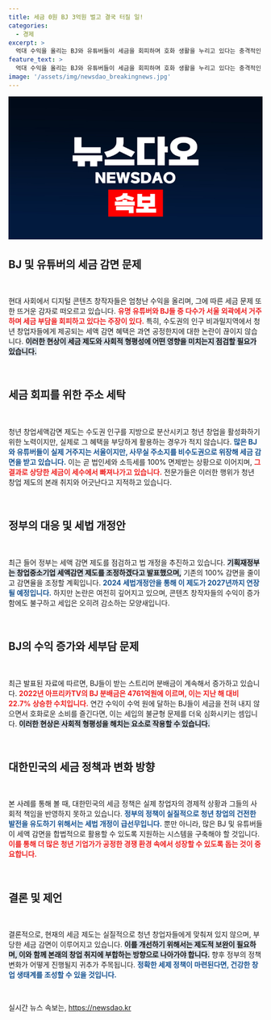 ```yaml
---
title: 세금 0원 BJ 3억원 벌고 결국 터질 일!
categories:
  - 경제
excerpt: >
  억대 수익을 올리는 BJ와 유튜버들이 세금을 회피하며 호화 생활을 누리고 있다는 충격적인 사실이 드러났다. 이들의 주소 세탁과 100% 세액 감면 혜택 논란이 뜨겁다. 정부는 조정에 나섰지만, 과연 실효성이 있을까?
feature_text: >
  억대 수익을 올리는 BJ와 유튜버들이 세금을 회피하며 호화 생활을 누리고 있다는 충격적인 사실이 드러났다. 이들의 주소 세탁과 100% 세액 감면 혜택 논란이 뜨겁다. 정부는 조정에 나섰지만, 과연 실효성이 있을까?
image: '/assets/img/newsdao_breakingnews.jpg'
---
```


<p><img src="/assets/img/newsdao_breakingnews.jpg" alt="bookingtag 속보" /></p>

<h2 data-ke-size="size26">BJ 및 유튜버의 세금 감면 문제</h2>

<p data-ke-size="size16">&nbsp;</p>

<p>현대 사회에서 디지털 콘텐츠 창작자들은 엄청난 수익을 올리며, 그에 따른 세금 문제 또한 뜨거운 감자로 떠오르고 있습니다. <b><span style="color: #ee2323;">유명 유튜버와 BJ들 중 다수가 서울 외곽에서 거주하며 세금 부담을 회피하고 있다는 주장이 있다.</span></b> 특히, 수도권의 인구 비과밀지역에서 청년 창업자들에게 제공되는 세액 감면 혜택은 과연 공정한지에 대한 논란이 끊이지 않습니다. <b><span style="background-color: #21538527;">이러한 현상이 세금 제도와 사회적 형평성에 어떤 영향을 미치는지 점검할 필요가 있습니다.</span></b> </p>

<p data-ke-size="size16">&nbsp;</p>

<h2 data-ke-size="size26">세금 회피를 위한 주소 세탁</h2>

<p data-ke-size="size16">&nbsp;</p>

<p>청년 창업세액감면 제도는 수도권 인구를 지방으로 분산시키고 청년 창업을 활성화하기 위한 노력이지만, 실제로 그 혜택을 부당하게 활용하는 경우가 적지 않습니다. <b><span style="color: #1a5490;">많은 BJ와 유튜버들이 실제 거주지는 서울이지만, 사무실 주소지를 비수도권으로 위장해 세금 감면을 받고 있습니다.</span></b> 이는 곧 법인세와 소득세를 100% 면제받는 상황으로 이어지며, <b><span style="color: #ee2323;">그 결과로 상당한 세금이 세수에서 빠져나가고 있습니다.</span></b> 전문가들은 이러한 행위가 청년 창업 제도의 본래 취지와 어긋난다고 지적하고 있습니다. </p>

<p data-ke-size="size16">&nbsp;</p>

<h2 data-ke-size="size26">정부의 대응 및 세법 개정안</h2>

<p data-ke-size="size16">&nbsp;</p>

<p>최근 들어 정부는 세액 감면 제도를 점검하고 법 개정을 추진하고 있습니다. <b><span style="background-color: #21538527;">기획재정부는 창업중소기업 세액감면 제도를 조정하겠다고 발표했으며,</span></b> 기존의 100% 감면을 줄이고 감면율을 조정할 계획입니다. <b><span style="color: #1a5490;">2024 세법개정안을 통해 이 제도가 2027년까지 연장될 예정입니다.</span></b> 하지만 논란은 여전히 깊어지고 있으며, 콘텐츠 창작자들의 수익이 증가함에도 불구하고 세입은 오히려 감소하는 모양새입니다. </p>

<p data-ke-size="size16">&nbsp;</p>

<h2 data-ke-size="size26">BJ의 수익 증가와 세부담 문제</h2>

<p data-ke-size="size16">&nbsp;</p>

<p>최근 발표된 자료에 따르면, BJ들이 받는 스트리머 분배금이 계속해서 증가하고 있습니다. <b><span style="color: #ee2323;">2022년 아프리카TV의 BJ 분배금은 4761억원에 이르며, 이는 지난 해 대비 22.7% 상승한 수치입니다.</span></b> 연간 수익이 수억 원에 달하는 BJ들이 세금을 전혀 내지 않으면서 호화로운 소비를 즐긴다면, 이는 세입의 불균형 문제를 더욱 심화시키는 셈입니다. <b><span style="background-color: #21538527;">이러한 현상은 사회적 형평성을 해치는 요소로 작용할 수 있습니다.</span></b></p>

<p data-ke-size="size16">&nbsp;</p>

<h2 data-ke-size="size26">대한민국의 세금 정책과 변화 방향</h2>

<p data-ke-size="size16">&nbsp;</p>

<p>본 사례를 통해 볼 때, 대한민국의 세금 정책은 실제 창업자의 경제적 상황과 그들의 사회적 책임을 반영하지 못하고 있습니다. <b><span style="color: #1a5490;">정부의 정책이 실질적으로 청년 창업의 건전한 발전을 ​​유도하기 위해서는 세법 개정이 급선무입니다.</span></b> 뿐만 아니라, 많은 BJ 및 유튜버들이 세액 감면을 합법적으로 활용할 수 있도록 지원하는 시스템을 구축해야 할 것입니다. <b><span style="color: #ee2323;">이를 통해 더 많은 청년 기업가가 공정한 경쟁 환경 속에서 성장할 수 있도록 돕는 것이 중요합니다.</span></b></p>

<p data-ke-size="size16">&nbsp;</p>

<h2 data-ke-size="size26">결론 및 제언</h2>

<p data-ke-size="size16">&nbsp;</p>

<p>결론적으로, 현재의 세금 제도는 실질적으로 청년 창업자들에게 맞춰져 있지 않으며, 부당한 세금 감면이 이루어지고 있습니다. <b><span style="background-color: #21538527;">이를 개선하기 위해서는 제도적 보완이 필요하며, 이와 함께 본래의 창업 취지에 부합하는 방향으로 나아가야 합니다.</span></b> 향후 정부의 정책 변화가 어떻게 진행될지 귀추가 주목됩니다. <b><span style="color: #1a5490;">정확한 세제 정책이 마련된다면, 건강한 창업 생태계를 조성할 수 있을 것입니다.</span></b> </p>

<p data-ke-size="size16">&nbsp;</p>
실시간 뉴스 속보는, <a href="https://newsdao.kr" rel="dofollow">https://newsdao.kr</a>


